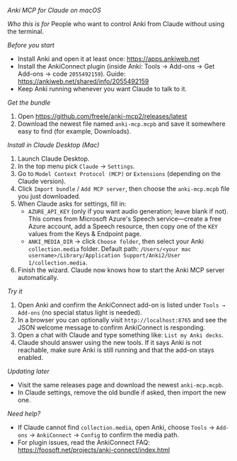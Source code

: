 *Anki MCP for Claude on macOS*

*Who this is for*
People who want to control Anki from Claude without using the terminal.

*Before you start*
- Install Anki and open it at least once: https://apps.ankiweb.net
- Install the AnkiConnect plugin (inside Anki: Tools → Add-ons → Get Add-ons → code `2055492159`). Guide: https://ankiweb.net/shared/info/2055492159
- Keep Anki running whenever you want Claude to talk to it.

*Get the bundle*
1. Open https://github.com/freele/anki-mcp2/releases/latest
2. Download the newest file named `anki-mcp.mcpb` and save it somewhere easy to find (for example, Downloads).

*Install in Claude Desktop (Mac)*
1. Launch Claude Desktop.
2. In the top menu pick `Claude` → `Settings`.
3. Go to `Model Context Protocol (MCP)` or `Extensions` (depending on the Claude version).
4. Click `Import bundle` / `Add MCP server`, then choose the `anki-mcp.mcpb` file you just downloaded.
5. When Claude asks for settings, fill in:
   - `AZURE_API_KEY` (only if you want audio generation; leave blank if not). This comes from Microsoft Azure's Speech service—create a free Azure account, add a Speech resource, then copy one of the `KEY` values from the Keys & Endpoint page.
   - `ANKI_MEDIA_DIR` → click `Choose folder`, then select your Anki `collection.media` folder. Default path: `/Users/<your mac username>/Library/Application Support/Anki2/User 1/collection.media`.
6. Finish the wizard. Claude now knows how to start the Anki MCP server automatically.

*Try it*
1. Open Anki and confirm the AnkiConnect add-on is listed under `Tools → Add-ons` (no special status light is needed).
2. In a browser you can optionally visit `http://localhost:8765` and see the JSON welcome message to confirm AnkiConnect is responding.
3. Open a chat with Claude and type something like: `List my Anki decks`.
4. Claude should answer using the new tools. If it says Anki is not reachable, make sure Anki is still running and that the add-on stays enabled.

*Updating later*
- Visit the same releases page and download the newest `anki-mcp.mcpb`.
- In Claude settings, remove the old bundle if asked, then import the new one.

*Need help?*
- If Claude cannot find `collection.media`, open Anki, choose `Tools` → `Add-ons` → `AnkiConnect` → `Config` to confirm the media path.
- For plugin issues, read the AnkiConnect FAQ: https://foosoft.net/projects/anki-connect/index.html
